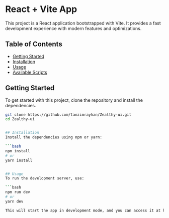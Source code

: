 # React + Vite App

This project is a React application bootstrapped with Vite. It provides a fast development experience with modern features and optimizations.

## Table of Contents

- [Getting Started](#getting-started)
- [Installation](#installation)
- [Usage](#usage)
- [Available Scripts](#available-scripts)


## Getting Started

To get started with this project, clone the repository and install the dependencies.

```bash
git clone https://github.com/tanzimrayhan/Zealthy-ui.git
cd Zealthy-ui


## Installation 
Install the dependencies using npm or yarn:

```bash
npm install
# or
yarn install


## Usage
To run the development server, use:

```bash
npm run dev
# or
yarn dev

This will start the app in development mode, and you can access it at http://localhost:5173.